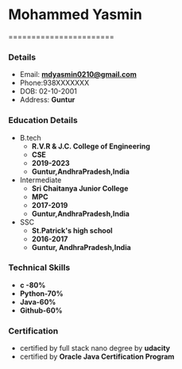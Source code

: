 # Mohammed Yasmin

=======================

### Details
- Email: **mdyasmin0210@gmail.com**
- Phone:938XXXXXXX
- DOB: 02-10-2001
- Address: **Guntur**
### Education Details
- B.tech
  - **R.V.R & J.C. College of Engineering**
  - **CSE**
  - **2019-2023**
  - **Guntur,AndhraPradesh,India**
- Intermediate
  - **Sri Chaitanya Junior College**
  - **MPC**
  - **2017-2019**
  - **Guntur,AndhraPradesh,India**
- SSC
  - **St.Patrick's high school**
  -  **2016-2017**
  -  **Guntur, AndhraPradesh,India**
### Technical Skills
   - **c -80%**
   - **Python-70%**
   - **Java-60%**
   - **Github-60%**
 ### Certification 
   - certified by full stack nano degree by **udacity**
   - certified by **Oracle Java Certification Program**


